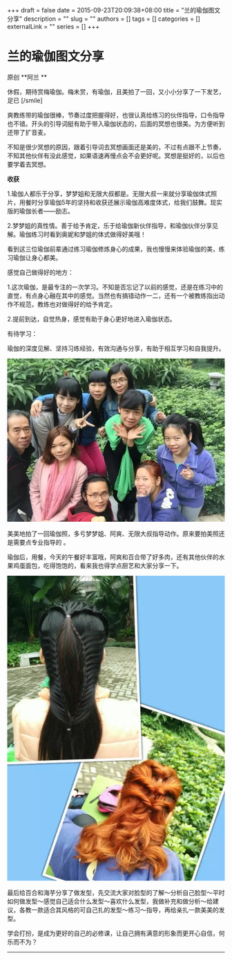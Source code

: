 +++
draft = false
date = 2015-09-23T20:09:38+08:00
title = "兰的瑜伽图文分享"
description = ""
slug = ""
authors = []
tags = []
categories = []
externalLink = ""
series = []
+++



# **兰的瑜伽图文分享**

原创 **阿兰 **


休假，期待赏梅瑜伽。梅未赏，有瑜伽，且美拍了一回，又小小分享了一下发艺，足已 [/smile]

爽教练带的瑜伽很棒，节奏过度把握得好，也很认真给练习的伙伴指导，口令指导也不错。开头的引导词挺有助于带入瑜伽状态的，后面的冥想也很美。为方便听到还带了扩音麦。

不知是很少冥想的原因，跟着引导词去冥想画面还是美的，不过有点跟不上节奏，不知其他伙伴有没此感觉，如果语速再慢点会不会更好呢。冥想是挺好的，以后也要学着去冥想。


**收获**


1.瑜伽人都乐于分享，梦梦姐和无限大叔都是。无限大叔一来就分享瑜伽体式照片，用餐时分享瑜伽5年的坚持和收获还展示瑜伽高难度体式，给我们鼓舞。现实版的瑜伽长者——励志。

2.梦梦姐的真性情。善于给予肯定，乐于给瑜伽新伙伴指导，和瑜伽伙伴分享见解。瑜伽练习时看到奥妮和梦姐的体式做得好美哦！

看到这三位瑜伽前辈通过练习瑜伽修炼身心的成果，我也慢慢来体验瑜伽的美，练习瑜伽让身心都美。


感觉自己做得好的地方：

1.这次瑜伽，是最专注的一次学习。不知是否忘记了以前的感觉，还是在练习中的直觉，有点身心融在其中的感觉。当然也有搞错动作一二，还有一个被教练指出动作不规范，教练也对做得好的给予肯定。

2.提前到达，自觉热身，感觉有助于身心更好地进入瑜伽状态。


有待学习：

瑜伽的深度见解、坚持习练经验，有效沟通与分享，有助于相互学习和自我提升。

![](https://raw.githubusercontent.com/lshcool/pic/master/202112132219156.jpg)

美美地拍了一回瑜伽照，多亏梦梦姐、阿爽、无限大叔指导动作。原来要拍美照还是需要点专业指导的 。

瑜伽后，用餐，今天的午餐好丰富哦，阿爽和百合带了好多肉，还有其他伙伴的水果鸡蛋面包，吃得饱饱的，看来我也得学点厨艺和大家分享一下。

![](https://raw.githubusercontent.com/lshcool/pic/master/202112132219157.jpg)

最后给百合和海芋分享了做发型，先交流大家对脸型的了解～分析自己脸型～平时如何做发型～感觉自己适合什么发型～喜欢什么发型，我做补充和做分析～给建议，各教一款适合其风格的可自己扎的发型～练习～指导，再给亲扎一款美美的发型。

学会打扮，是成为更好的自己的必修课，让自己拥有满意的形象而更开心自信，何乐而不为？



------

